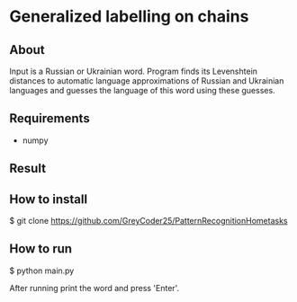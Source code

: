 # Generalized labelling on chains

## About
Input is a Russian or Ukrainian word. Program finds its Levenshtein distances to automatic language approximations of
Russian and Ukrainian languages and guesses the language of this word using these guesses.

## Requirements
- numpy

## Result

## How to install

$ git clone https://github.com/GreyCoder25/PatternRecognitionHometasks

## How to run

$ python main.py

After running print the word and press 'Enter'.
